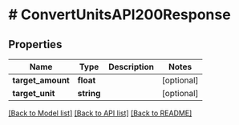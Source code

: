 # # ConvertUnitsAPI200Response

## Properties

Name | Type | Description | Notes
------------ | ------------- | ------------- | -------------
**target_amount** | **float** |  | [optional]
**target_unit** | **string** |  | [optional]

[[Back to Model list]](../../README.md#models) [[Back to API list]](../../README.md#endpoints) [[Back to README]](../../README.md)
